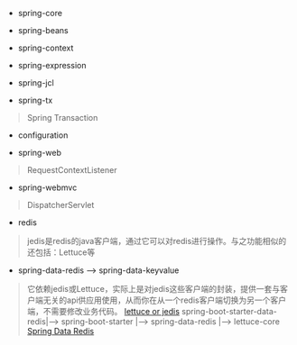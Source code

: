 * spring-core
* spring-beans
* spring-context
* spring-expression

* spring-jcl
* spring-tx
> Spring Transaction
* configuration

* spring-web
> RequestContextListener
* spring-webmvc
> DispatcherServlet

* redis
> jedis是redis的java客户端，通过它可以对redis进行操作。与之功能相似的还包括：Lettuce等
* spring-data-redis --> spring-data-keyvalue
> 它依赖jedis或Lettuce，实际上是对jedis这些客户端的封装，提供一套与客户端无关的api供应用使用，从而你在从一个redis客户端切换为另一个客户端，不需要修改业务代码。
> [lettuce or jedis](https://www.jianshu.com/p/c7b4cd47ad65)
> spring-boot-starter-data-redis|--> spring-boot-starter
								|--> spring-data-redis 
								|--> lettuce-core
> [Spring Data Redis](https://docs.spring.io/spring-data/data-redis/docs/current/reference/html/)
